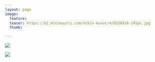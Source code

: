 ```yaml
---
layout: page
image:
  feature:
  teaser: https://b2.minimuutti.com/mikin-kuvat/4/DS56918-245px.jpg
  thumb:

---
```


![](https://b2.minimuutti.com/mikin-kuvat/4/DS56919-800px.jpg)

![](https://b2.minimuutti.com/mikin-kuvat/4/DS56918-800px.jpg)
